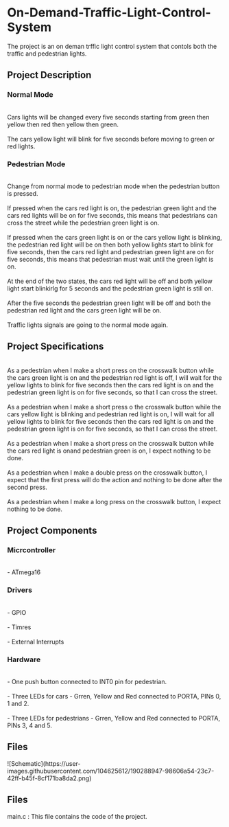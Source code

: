 <h1>On-Demand-Traffic-Light-Control-System</h1>
  <p>The project is an on deman trffic light control system that contols both the traffic and pedestrian lights.</p>
  <h2>Project Description</h2>
    <h3>Normal Mode</h3>
      <p>
       <br>Cars lights will be changed every five seconds starting from green then yellow then red then yellow then green.</br>
       <br>The cars yellow light will blink for five seconds before moving to green or red lights.</br>
      </p>
    <h3>Pedestrian Mode</h3>
      <p>
       <br>Change from normal mode to pedestrian mode when the pedestrian button is pressed.</br>
       <br>If pressed when the cars red light is on, the pedestrian green light and the cars red lights will be on for five seconds, this means that pedestrians can              cross the street while the pedestrian green light is on.
       </br>
       <br>If pressed when the cars green light is on or the cars yellow light is blinking, the pedestrian red light will be on then both yellow lights start to blink            for five seconds, then the cars red light and pedestrian green light are on for five seconds, this means that pedestrian must wait until the green light is            on.
       </br>
       <br>At the end of the two states, the cars red light will be off and both yellow light start blinkirlg for 5 seconds and the pedestrian green light is still                on.
       </br>
       <br>After the five seconds the pedestrian green light will be off and both the pedestrian red light and the cars green light will be on. </br>
       <br>Traffic lights signals are going to the normal mode again.</br>
      </p>
  <h2>Project Specifications</h2>
    <p>
     <br>As a pedestrian when I make a short press on the crosswalk button while the cars green light is on and the pedestrian red light is off, I will wait for the            yellow lights to blink for five seconds then the cars red light is on and the pedestrian green light is on for five seconds, so that I can cross the street.        </br>
     <br>As a pedestrian when I make a short press o the crosswalk button while the cars yellow light is blinking and pedestrian red light is on, I will wait for all            yellow lights to blink for five seconds then the cars red light is on and the pedestrian green light is on for five seconds, so that I can cross the street.        </br>
     <br>As a pedestrian when I make a short press on the crosswalk button while the cars red light is onand pedestrian green is on, I expect nothing to be done.</br>
     <br>As a pedestrian when I make a double press on the crosswalk button, I expect that the first press will do the action and nothing to be done after the second            press.
     </br>
     <br>As a pedestrian when I make a long press on the crosswalk button, I expect nothing to be done.</br>
    </p>
  <h2>Project Components</h2>
    <h3>Micrcontroller</h3>
      <p>
       <br>- ATmega16</br>
      </p>
    <h3>Drivers</h3>
      <p>
       <br>- GPIO</br>
       <br>- Timres</br>
       <br>- External Interrupts</br>
      </p>
    <h3>Hardware</h3>
      <p>
       <br>- One push button connected to INT0 pin for pedestrian.</br>
       <br>- Three LEDs for cars - Grren, Yellow and Red connected to PORTA, PINs 0, 1 and 2.</br>
       <br>- Three LEDs for pedestrians - Grren, Yellow and Red connected to PORTA, PINs 3, 4 and 5.</br>
      </p>
  <h2>Files</h2>
  ![Schematic](https://user-images.githubusercontent.com/104625612/190288947-98606a54-23c7-42ff-b45f-8cf171ba8da2.png)
  <h2>Files</h2>
    <p>main.c : This file contains the code of the project.</p>
